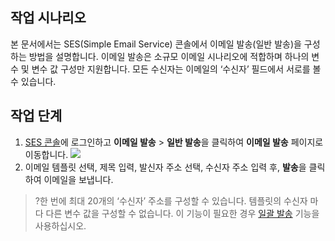 ## 작업 시나리오
본 문서에서는 SES(Simple Email Service) 콘솔에서 이메일 발송(일반 발송)을 구성하는 방법을 설명합니다. 이메일 발송은 소규모 이메일 시나리오에 적합하며 하나의 변수 및 변수 값 구성만 지원합니다. 모든 수신자는 이메일의 ‘수신자’ 필드에서 서로를 볼 수 있습니다.

## 작업 단계
1. [SES 콘솔](https://console.cloud.tencent.com/ses/send)에 로그인하고 **이메일 발송** > **일반 발송**을 클릭하여 **이메일 발송** 페이지로 이동합니다.
![](https://main.qcloudimg.com/raw/3797c2f860e240f4e4864728aa09c80a.png)
2. 이메일 템플릿 선택, 제목 입력, 발신자 주소 선택, 수신자 주소 입력 후, **발송**을 클릭하여 이메일을 보냅니다.
>?한 번에 최대 20개의 ‘수신자’ 주소를 구성할 수 있습니다. 템플릿의 수신자 마다 다른 변수 값을 구성할 수 없습니다. 이 기능이 필요한 경우 [일괄 발송](https://intl.cloud.tencent.com/document/product/1084/47542) 기능을 사용하십시오.

